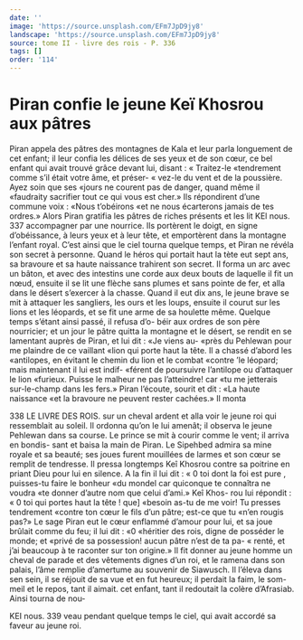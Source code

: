 ```yaml
---
date: ''
image: 'https://source.unsplash.com/EFm7JpD9jy8'
landscape: 'https://source.unsplash.com/EFm7JpD9jy8'
source: tome II - livre des rois - P. 336
tags: []
order: '114'
---
```


# Piran confie le jeune Keï Khosrou aux pâtres

Piran appela des pâtres des montagnes de Kala et leur parla longuement de cet enfant; il leur confia les délices de ses yeux et de son cœur, ce bel enfant qui avait trouvé grâce devant lui, disant : « Traitez-le «tendrement comme s’il était votre âme, et préser-
« vez-le du vent et de la poussière. Ayez soin que ses «jours ne courent pas de danger, quand même il «faudraity sacrifier tout ce qui vous est cher.» Ils répondirent d’une commune voix : «Nous t’obéirons
«et ne nous écarterons jamais de tes ordres.» Alors
Piran gratifia les pâtres de riches présents et les lit
KEl nous. 337 accompagner par une nourrice. Ils portèrent le doigt,
en signe d’obéissance, à leurs yeux et à leur tête, et
emportèrent dans la montagne l’enfant royal. C’est
ainsi que le ciel tourna quelque temps, et Piran ne révéla son secret à personne.
Quand le héros qui portait haut la tète eut sept ans, sa bravoure et sa haute naissance trahirent son secret. Il forma un arc avec un bâton, et avec des intestins une corde aux deux bouts de laquelle il fit un nœud, ensuite il se lit une flèche sans plumes et sans pointe de fer, et alla dans le désert s’exercer à
la chasse. Quand il eut dix ans, le jeune brave se mit à attaquer les sangliers, les ours et les loups,
ensuite il courut sur les lions et les léopards, et se fit une arme de sa houlette même.
Quelque temps s’étant ainsi passé, il refusa d’o-
béir aux ordres de son père nourricier; et un jour le pâtre quitta la montagne et le désert, se rendit en se lamentant auprès de Piran, et lui dit : «Je viens au- «près du Pehlewan pour me plaindre de ce vaillant «lion qui porte haut la tête. Il a chassé d’abord les «antilopes, en évitant le chemin du lion et le combat «contre ’le léopard; mais maintenant il lui est indif- «férent de poursuivre l’antilope ou d’attaquer le lion «furieux. Puisse le malheur ne pas l’atteindre! car «tu me jetterais sur-le-champ dans les fers.»
Piran l’écoute, sourit et dit : «La haute naissance «et la bravoure ne peuvent rester cachées.» Il monta

338 LE LIVRE DES ROIS.
sur un cheval ardent et alla voir le jeune roi qui ressemblait au soleil. Il ordonna qu’on le lui amenât;
il observa le jeune Pehlewan dans sa course. Le prince
se mit à courir comme le vent; il arriva en bondis- sant et baisa la main de Piran. Le Sipehbed admira sa mine royale et sa beauté; ses joues furent mouillées
de larmes et son cœur se remplit de tendresse. Il pressa longtemps Keî Khosrou contre sa poitrine en priant Dieu pour lui en silence. A la fin il lui dit : « 0 toi dont la foi est pure , puisses-tu faire le bonheur «du mondel car quiconque te connaîtra ne voudra
«te donner d’autre nom que celui d’ami.» Keî Khos-
rou lui répondit : « 0 toi qui portes haut la tête ! que]
«besoin as-tu de me voir! Tu presses tendrement
«contre ton cœur le fils d’un pâtre; est-ce que tu «n’en rougis pas?»
Le sage Piran eut le cœur enflammé d’amour pour lui, et sa joue brûlait comme du feu; il lui dit : «0 «héritier des rois, digne de posséder le monde; et «privé de sa possession! aucun pâtre n’est de ta pa-
« renté, et j’ai beaucoup à te raconter sur ton origine.»
Il fit donner au jeune homme un cheval de parade et des vêtements dignes d’un roi, et le ramena dans
son palais, l’âme remplie d’amertume au souvenir de Siawusch. Il l’éleva dans sen sein, il se réjouit de
sa vue et en fut heureux; il perdait la faim, le som-
meil et le repos, tant il aimait. cet enfant, tant il redoutait la colère d’Afrasiab. Ainsi tourna de nou-

KEI nous. 339 veau pendant quelque temps le ciel, qui avait accordé
sa faveur au jeune roi.
